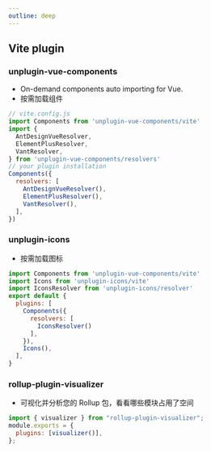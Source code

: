 ```yaml
---
outline: deep
---
```

## Vite plugin
### unplugin-vue-components 
- On-demand components auto importing for Vue.
- 按需加载组件
```js
// vite.config.js
import Components from 'unplugin-vue-components/vite'
import {
  AntDesignVueResolver,
  ElementPlusResolver,
  VantResolver,
} from 'unplugin-vue-components/resolvers'
// your plugin installation
Components({
  resolvers: [
    AntDesignVueResolver(),
    ElementPlusResolver(),
    VantResolver(),
  ],
})
```
### unplugin-icons
- 按需加载图标
```js
import Components from 'unplugin-vue-components/vite'
import Icons from 'unplugin-icons/vite'
import IconsResolver from 'unplugin-icons/resolver'
export default {
  plugins: [
    Components({
      resolvers: [
        IconsResolver()
      ],
    }),
    Icons(),
  ],
}
```
### rollup-plugin-visualizer
- 可视化并分析您的 Rollup 包，看看哪些模块占用了空间
```js
import { visualizer } from "rollup-plugin-visualizer";
module.exports = {
  plugins: [visualizer()],
};
```
